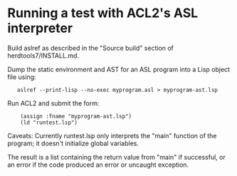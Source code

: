 
Running a test with ACL2's ASL interpreter
=======================

Build aslref as described in the "Source build" section of herdtools7/INSTALL.md.

Dump the static environment and AST for an ASL program into a Lisp object file using:
```
   aslref --print-lisp --no-exec myprogram.asl > myprogram-ast.lsp
```

Run ACL2 and submit the form:
```
    (assign :fname "myprogram-ast.lsp")
    (ld "runtest.lsp")
```

Caveats: Currently runtest.lsp only interprets the "main" function of the program; it
doesn't initialize global variables.

The result is a list containing the return value from "main" if successful, or an error if
the code produced an error or uncaught exception.
